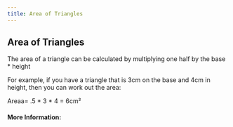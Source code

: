 ```yaml
---
title: Area of Triangles
---
```

## Area of Triangles

The area of a triangle can be calculated by multiplying one half by the base * height

For example, if you have a triangle that is 3cm on the base and 4cm in height, then you can work out the area:

Areaa= .5 * 3 * 4 = 6cm²


<!-- The article goes here, in GitHub-flavored Markdown. Feel free to add YouTube videos, images, and CodePen/JSBin embeds  -->

#### More Information:
<!-- Please add any articles you think might be helpful to read before writing the article -->


